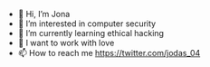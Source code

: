 - 👋 Hi, I’m Jona
- 👀 I’m interested in computer security
- 🌱 I’m currently learning ethical hacking
- 💞️ I want to work with love
- 📫 How to reach me https://twitter.com/jodas_04

<!---
Joonnaa/Joonnaa is a ✨ special ✨ repository because its `README.md` (this file) appears on your GitHub profile.
You can click the Preview link to take a look at your changes.
--->

